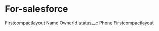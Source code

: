 # For-salesforce
<?xml version="1.0" encoding="UTF-8"?>
<CompactLayout xmlns="http://soap.sforce.com/2006/04/metadata">
    <fullName>Firstcompactlayout</fullName>
    <fields>Name</fields>
    <fields>OwnerId</fields>
    <fields>status__c</fields>
    <fields>Phone</fields>
    <label>Firstcompactlayout</label>
</CompactLayout>